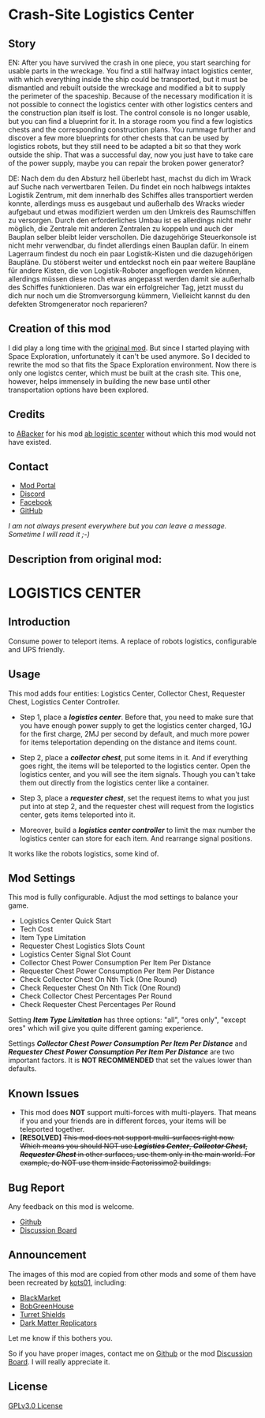 # Crash-Site Logistics Center

## Story

EN: After you have survived the crash in one piece, you start searching for usable parts in the wreckage.
You find a still halfway intact logistics center, with which everything inside the ship could be transported, but it must be dismantled and rebuilt outside the wreckage and modified a bit to supply the perimeter of the spaceship. Because of the necessary modification it is not possible to connect the logistics center with other logistics centers and the construction plan itself is lost. 
The control console is no longer usable, but you can find a blueprint for it. 
In a storage room you find a few logistics chests and the corresponding construction plans. You rummage further and discover a few more blueprints for other chests that can be used by logistics robots, but they still need to be adapted a bit so that they work outside the ship.
That was a successful day, now you just have to take care of the power supply, maybe you can repair the broken power generator?

DE: Nach dem du den Absturz heil überlebt hast, machst du dich im Wrack auf Suche nach verwertbaren Teilen.
Du findet ein noch halbwegs intaktes Logistik Zentrum, mit dem innerhalb des Schiffes alles transportiert werden konnte, allerdings muss es ausgebaut und außerhalb des Wracks wieder aufgebaut und etwas modifiziert werden um den Umkreis des Raumschiffen zu versorgen. Durch den erforderliches Umbau ist es allerdings nicht mehr möglich, die Zentrale mit anderen Zentralen zu koppeln und auch der Bauplan selber bleibt leider verschollen.
Die dazugehörige Steuerkonsole ist nicht mehr verwendbar, du findet allerdings einen Bauplan dafür. 
In einem Lagerraum findest du noch ein paar Logistik-Kisten und die dazugehörigen Baupläne. Du stöberst weiter und entdeckst noch ein paar weitere Baupläne für andere Kisten, die von Logistik-Roboter angeflogen werden können, allerdings müssen diese noch etwas angepasst werden damit sie außerhalb des Schiffes funktionieren.
Das war ein erfolgreicher Tag, jetzt musst du dich nur noch um die Stromversorgung kümmern, Vielleicht kannst du den defekten Stromgenerator noch reparieren?

## Creation of this mod

I did play a long time with the [original mod](https://mods.factorio.com/mod/ab_logisticscenter). But since I started playing with Space Exploration, unfortunately it can't be used anymore. So I decided to rewrite the mod so that fits the Space Exploration environment. Now there is only one logistcs center, which must be built at the crash site. This one, however, helps immensely in building the new base until other transportation options have been explored.

## Credits

to [ABacker](https://mods.factorio.com/user/ABacker) for his mod [ab logistic scenter](https://mods.factorio.com/mod/ab_logisticscenter) without which this mod would not have existed.

## Contact

- [Mod Portal](https://mods.factorio.com/mod/Kux-LogisticsCenterCS/discussion)
- [Discord](https://discord.gg/BWUTaJy)
- [Facebook](https://www.facebook.com/Kuxynator.Factorio)
- [GitHub](https://github.com/kuxynator/Kux-LogisticsCenterCS)

*I am not always present everywhere but you can leave a message. Sometime I will read it ;-)*

Description from original mod:
---------------------------------------------
# LOGISTICS CENTER

## Introduction

Consume power to teleport items. A replace of robots logistics, configurable and UPS friendly.

## Usage

This mod adds four entities: Logistics Center, Collector Chest, Requester Chest, Logistics Center Controller.

* Step 1, place a ___logistics center___.  Before that, you need to make sure that you have enough power supply to get the logistics center charged, 1GJ for the first charge, 2MJ per second by default, and much more power for items teleportation depending on the distance and items count.

* Step 2, place a ___collector chest___, put some items in it. And if everything goes right, the items will be teleported to the logistics center. Open the logistics center, and you will see the item signals. Though you can't take them out directly from the logistics center like a container.

* Step 3, place a ___requester chest___, set the request items to what you just put into at step 2, and the requester chest will request from the logistics center, gets items teleported into it.

* Moreover, build a ___logistics center controller___ to limit the max number the logistics center can store for each item. And rearrange signal positions.

It works like the robots logistics, some kind of.

## Mod Settings

This mod is fully configurable. Adjust the mod settings to balance your game.

* Logistics Center Quick Start
* Tech Cost
* Item Type Limitation
* Requester Chest Logistics Slots Count
* Logistics Center Signal Slot Count
* Collector Chest Power Consumption Per Item Per Distance
* Requester Chest Power Consumption Per Item Per Distance
* Check Collector Chest On Nth Tick (One Round)
* Check Requester Chest On Nth Tick (One Round)
* Check Collector Chest Percentages Per Round
* Check Requester Chest Percentages Per Round

Setting ___Item Type Limitation___ has three options: "all", "ores only", "except ores" which will give you quite different gaming experience.

Settings ___Collector Chest Power Consumption Per Item Per Distance___ and ___Requester Chest Power Consumption Per Item Per Distance___ are two important factors. It is __NOT RECOMMENDED__ that set the values lower than defaults.

## Known Issues

* This mod does __NOT__ support multi-forces with multi-players. That means if you and your friends are in different forces, your items will be teleported together.
* __[RESOLVED]__ ~~This mod does not support multi-surfaces right now. Which means you should NOT use ___Logistics Center___, ___Collector Chest___, ___Requester Chest___ in other surfaces, use them only in the main world. For example, do NOT use them inside Factorissimo2 buildings.~~

## Bug Report

Any feedback on this mod is welcome.

* [Github](https://github.com/ABackerNINI/factorio_mod)
* [Discussion Board](https://mods.factorio.com/mod/ab_logisticscenter/discussion)

## Announcement

The images of this mod are copied from other mods and some of them have been recreated by [kots01](https://github.com/kots01), including:

* [BlackMarket](https://mods.factorio.com/mod/BlackMarket#)
* [BobGreenHouse](https://mods.factorio.com/mod/bobgreenhouse)
* [Turret Shields](https://mods.factorio.com/mod/Turret-Shields)
* [Dark Matter Replicators](https://mods.factorio.com/mod/dark-matter-replicators)

Let me know if this bothers you.

So if you have proper images, contact me on [Github](https://github.com/ABackerNINI/factorio_mod) or the mod [Discussion Board](https://mods.factorio.com/mod/ab_logisticscenter/discussion). I will really appreciate it.

## License

[GPLv3.0 License](https://github.com/ABackerNINI/factorio_mod/blob/master/LICENSE)
